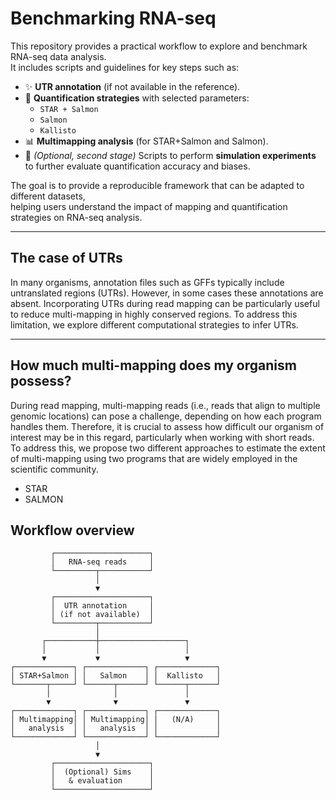 # Benchmarking RNA-seq

This repository provides a practical workflow to explore and benchmark RNA-seq data analysis.  
It includes scripts and guidelines for key steps such as:

- ✨ **UTR annotation** (if not available in the reference).  
- 🧬 **Quantification strategies** with selected parameters:  
  - `STAR + Salmon`  
  - `Salmon`  
  - `Kallisto`  
- 📊 **Multimapping analysis** (for STAR+Salmon and Salmon).  
- 🧪 *(Optional, second stage)* Scripts to perform **simulation experiments** to further evaluate quantification accuracy and biases.  

The goal is to provide a reproducible framework that can be adapted to different datasets,  
helping users understand the impact of mapping and quantification strategies on RNA-seq analysis.  

---
## The case of UTRs 

In many organisms, annotation files such as GFFs typically include untranslated regions (UTRs). However, in some cases these annotations are absent. Incorporating UTRs during read mapping can be particularly useful to reduce multi-mapping in highly conserved regions. To address this limitation, we explore different computational strategies to infer UTRs.

---
## How much multi-mapping does my organism possess?

During read mapping, multi-mapping reads (i.e., reads that align to multiple genomic locations) can pose a challenge, depending on how each program handles them. Therefore, it is crucial to assess how difficult our organism of interest may be in this regard, particularly when working with short reads. To address this, we propose two different approaches to estimate the extent of multi-mapping using two programs that are widely employed in the scientific community.
 - STAR
 - SALMON

## Workflow overview

```text
         ┌─────────────────────┐
         │   RNA-seq reads     │
         └─────────┬───────────┘
                   │
                   ▼
         ┌─────────────────────┐
         │  UTR annotation     │
         │ (if not available)  │
         └─────────┬───────────┘
                   │
       ┌───────────┼───────────────────┐
       │           │                   │
       ▼           ▼                   ▼
┌─────────────┐ ┌─────────────┐ ┌─────────────┐
│ STAR+Salmon │ │   Salmon    │ │  Kallisto   │
└───────┬─────┘ └──────┬──────┘ └──────┬──────┘
        │              │               │
        ▼              ▼               ▼
┌─────────────┐ ┌─────────────┐ ┌─────────────┐
│ Multimapping│ │ Multimapping│ │   (N/A)     │
│   analysis  │ │   analysis  │ │             │
└─────────────┘ └─────────────┘ └─────────────┘
                   │
                   ▼
         ┌─────────────────────┐
         │  (Optional) Sims    │
         │   & evaluation      │
         └─────────────────────┘

